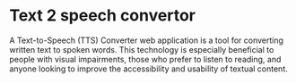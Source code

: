 # Text 2 speech convertor

A Text-to-Speech (TTS) Converter web application is a tool for converting written text to spoken words. This technology is especially beneficial to people with visual impairments, those who prefer to listen to reading, and anyone looking to improve the accessibility and usability of textual content.
 